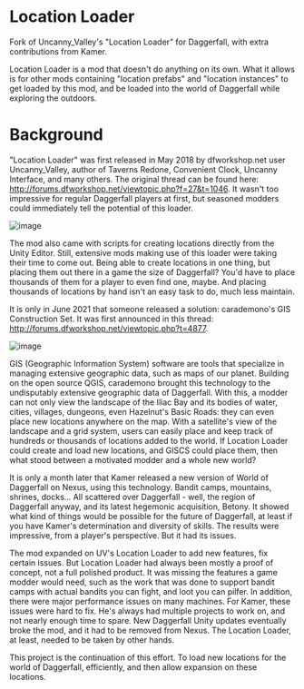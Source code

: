 # Location Loader
Fork of Uncanny_Valley's "Location Loader" for Daggerfall, with extra contributions from Kamer.

Location Loader is a mod that doesn't do anything on its own. What it allows is for other mods containing "location prefabs" and "location instances" to get loaded by this mod, and be loaded into the world of Daggerfall while exploring the outdoors.

# Background

"Location Loader" was first released in May 2018 by dfworkshop.net user Uncanny_Valley, author of Taverns Redone, Convenient Clock, Uncanny Interface, and many others. The original thread can be found here: http://forums.dfworkshop.net/viewtopic.php?f=27&t=1046. It wasn't too impressive for regular Daggerfall players at first, but seasoned modders could immediately tell the potential of this loader.  

![image](https://user-images.githubusercontent.com/5789925/140196140-101ba8dc-29a7-445f-ae2f-fd65c1fe76db.png)

The mod also came with scripts for creating locations directly from the Unity Editor. Still, extensive mods making use of this loader were taking their time to come out. Being able to create locations in one thing, but placing them out there in a game the size of Daggerfall? You'd have to place thousands of them for a player to even find one, maybe. And placing thousands of locations by hand isn't an easy task to do, much less maintain.

It is only in June 2021 that someone released a solution: carademono's GIS Construction Set. It was first announced in this thread: http://forums.dfworkshop.net/viewtopic.php?t=4877. 

![image](https://user-images.githubusercontent.com/5789925/140239072-0ea9b1a0-3f0b-4f2b-befa-43412a3eb3f3.png)

GIS (Geographic Information System) software are tools that specialize in managing extensive geographic data, such as maps of our planet. Building on the open source QGIS, carademono brought this technology to the undisputably extensive geographic data of Daggerfall. With this, a modder can not only view the landscape of the Iliac Bay and its bodies of water, cities, villages, dungeons, even Hazelnut's Basic Roads: they can even place new locations anywhere on the map. With a satellite's view of the landscape and a grid system, users can easily place and keep track of hundreds or thousands of locations added to the world. If Location Loader could create and load new locations, and GISCS could place them, then what stood between a motivated modder and a whole new world?

It is only a month later that Kamer released a new version of World of Daggerfall on Nexus, using this technology. Bandit camps, mountains, shrines, docks... All scattered over Daggerfall - well, the region of Daggerfall anyway, and its latest hegemonic acquisition, Betony. It showed what kind of things would be possible for the future of Daggerfall, at least if you have Kamer's determination and diversity of skills. The results were impressive, from a player's perspective. But it had its issues. 

The mod expanded on UV's Location Loader to add new features, fix certain issues. But Location Loader had always been mostly a proof of concept, not a full polished product. It was missing the features a game modder would need, such as the work that was done to support bandit camps with actual bandits you can fight, and loot you can pilfer. In addition, there were major performance issues on many machines. For Kamer, these issues were hard to fix. He's always had multiple projects to work on, and not nearly enough time to spare. New Daggerfall Unity updates eventually broke the mod, and it had to be removed from Nexus. The Location Loader, at least, needed to be taken by other hands.

This project is the continuation of this effort. To load new locations for the world of Daggerfall, efficiently, and then allow expansion on these locations.
